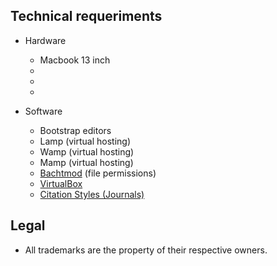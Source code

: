 ## Technical requeriments ##

* Hardware
    - Macbook 13 inch
    - 
    - 
    - 
    
* Software
    - Bootstrap editors
    - Lamp (virtual hosting)
    - Wamp (virtual hosting)
    - Mamp (virtual hosting)
    - [Bachtmod](http://www.lagentesoft.com/batchmod/) (file permissions)
    - [VirtualBox](http://virtualbox.org) 
    - [Citation Styles (Journals)](https://github.com/citation-style-language/journals)

## Legal ##

* All trademarks are the property of their respective owners.